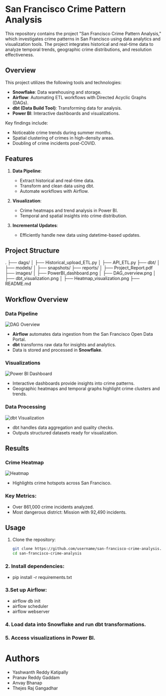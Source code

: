 # San Francisco Crime Pattern Analysis

This repository contains the project "San Francisco Crime Pattern Analysis," which investigates crime patterns in San Francisco using data analytics and visualization tools. The project integrates historical and real-time data to analyze temporal trends, geographic crime distributions, and resolution effectiveness.

## Overview

This project utilizes the following tools and technologies:
- **Snowflake**: Data warehousing and storage.
- **Airflow**: Automating ETL workflows with Directed Acyclic Graphs (DAGs).
- **dbt (Data Build Tool)**: Transforming data for analysis.
- **Power BI**: Interactive dashboards and visualizations.

Key findings include:
- Noticeable crime trends during summer months.
- Spatial clustering of crimes in high-density areas.
- Doubling of crime incidents post-COVID.

## Features

1. **Data Pipeline**: 
   - Extract historical and real-time data.
   - Transform and clean data using dbt.
   - Automate workflows with Airflow.

2. **Visualization**:
   - Crime heatmaps and trend analysis in Power BI.
   - Temporal and spatial insights into crime distribution.

3. **Incremental Updates**:
   - Efficiently handle new data using datetime-based updates.

## Project Structure

. ├── dags/ │ ├── Historical_upload_ETL.py │ ├── API_ETL.py ├── dbt/ │ ├── models/ │ ├── snapshots/ ├── reports/ │ ├── Project_Report.pdf ├── images/ │ ├── PowerBI_dashboard.png │ ├── DAG_overview.png │ ├── dbt_visualization.png │ ├── Heatmap_visualization.png ├── README.md


## Workflow Overview

### Data Pipeline
![DAG Overview](images/DAG_overview.png)

- **Airflow** automates data ingestion from the San Francisco Open Data Portal.
- **dbt** transforms raw data for insights and analytics.
- Data is stored and processed in **Snowflake**.

### Visualizations
![Power BI Dashboard](images/PowerBI_dashboard.png)

- Interactive dashboards provide insights into crime patterns.
- Geographic heatmaps and temporal graphs highlight crime clusters and trends.

### Data Processing
![dbt Visualization](images/dbt_visualization.png)

- dbt handles data aggregation and quality checks.
- Outputs structured datasets ready for visualization.

## Results

### Crime Heatmap
![Heatmap](images/Heatmap_visualization.png)

- Highlights crime hotspots across San Francisco.

### Key Metrics:
- Over 861,000 crime incidents analyzed.
- Most dangerous district: Mission with 92,490 incidents.

## Usage

1. Clone the repository:
   ```bash
   git clone https://github.com/username/san-francisco-crime-analysis.git
   cd san-francisco-crime-analysis

### 2. Install dependencies:
- pip install -r requirements.txt
  
### 3.Set up Airflow:
- airflow db init
- airflow scheduler
- airflow webserver
  
### 4. Load data into Snowflake and run dbt transformations.
### 5. Access visualizations in Power BI.

# Authors
- Yashwanth Reddy Katipally
- Pranav Reddy Gaddam
- Anvay Bhanap
- Thejes Raj Gangadhar
